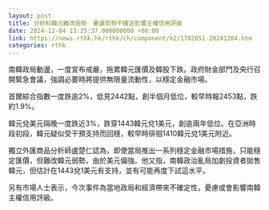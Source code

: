 ```yaml
---
layout: post
title: 分析料韓元難改弱勢　憂慮局勢不確定影響主權信用評級
date: 2024-12-04 13:25:37.000000000 +08:00
link: https://news.rthk.hk/rthk/ch/component/k2/1782051-20241204.htm
categories: rthk
---
```


南韓政局動盪，一度宣布戒嚴，拖累韓元匯價及韓股下跌。政府財金部門及央行召開緊急會議，強調必要時將提供無限量流動性，以穩定金融市場。

首爾綜合指數一度跌逾2%，低見2442點，創半個月低位，較早時報2453點，跌約1.9%。

韓元兌美元隔晚一度跌近3%，跌穿1443韓元兌1美元，創逾兩年低位。在亞洲時段初段，韓元疑似受干預支持而回穩，較早時徘徊1410韓元兌1美元附近。

獨立外匯商品分析師盧楚仁認為，即使當局推出一系列穩定金融市場措施，只能穩定匯價，但難改韓元弱勢，由於美元偏強。他又指，南韓政治亂局加劇投資者拋售韓元，但估計在1443兌1美元有支持，並有可能再度下試這水平。

另有市場人士表示，今次事件為當地政局和經濟帶來不確定性，憂慮或會影響南韓主權信用評級。
